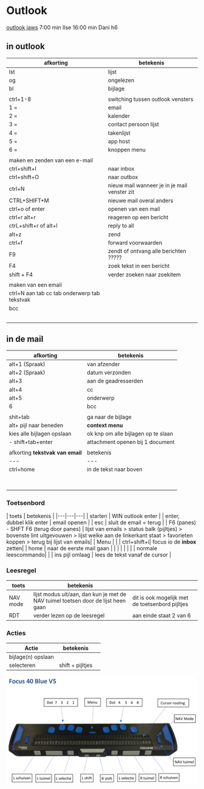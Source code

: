 # Outlook

[outlook jaws](https://www.freedomscientific.com/webinars/microsoft-outlook-with-jaws/)
7:00 min Ilse 16:00 min Dani h6


## in outlook

| afkorting | betekenis |
|---|---|
| lst | lijst |
| og | ongelezen | 
| bl | bijlage|
| | |
| ctrl+1-8| switching tussen outlook vensters|
| 1 = |email |
| 2 = | kalender |
| 3 = | contact persoon lijst |
| 4 = | takenlijst |
| 5 = | app host |
| 6 = | knoppen menu|
| | |
| maken en zenden van een e-mail | |
| ctrl+shift+I| naar inbox|
| ctrl+shift+O| naar outbox|
| ctrl+N| nieuw mail wanneer je in je mail venster zit |
| CTRL+SHIFT+M| nieuwe mail overal anders|
| ctrl+o of enter| openen van een mail |
| ctrl+r alt+r| reageren op een bericht|
| ctrL+shift+r of alt+l|reply to all |
| alt+z| zend |
| ctrl+f| forward voorwaarden|
| F9 | zendt of ontvang alle berichten ????? |
| F4 | zoek tekst in een bericht |
| shift + F4 | verder zoeken naar zoekitem |
| | |
| maken van een email| |
| ctrl+N aan tab cc tab onderwerp tab tekstvak  | |
| bcc | |
| | |
| | |
| | |
| | |
| | |



## in de mail

| afkorting | betekenis |
|---|---|
|alt+1 (Spraak) | van afzender|
|alt+2 (Spraak)|  datum verzonden|
|alt+3|aan de geadresserden |
|alt+4 | cc |
|alt+5 | onderwerp|
| 6| bcc |
| | |
| shit+tab | ga naar de bijlage |
| alt+ pijl naar beneden | **context menu**|
| kies alle bijlagen opslaan| ok knp om alle bijlagen op te slaan |
| - shift+tab+enter | attachment openen bij 1 document |
| | |
| afkorting **tekstvak van email** | betekenis |
|---|---|
|  ctrl+home | in de tekst naar boven|
| | |
| | |
| | |
| | |
| | |
| | |
| | |
| | |


### Toetsenbord
| toets | betekenis | 
|---|---|---|
| starten | WIN outlook enter |
| enter, dubbel klik enter | email openen |
| esc | sluit de email  = terug |
| F6 (panes) - SHFT F6 (terug door panes) | lijst van emails > status balk (pijltjes) > bovenste lint uitgevouwen > lijst welke aan de linkerkant staat > favorieten koppen > terug bij lijst van emails|
| Menu | |
| ctrl+shift+i| focus io de **inbox** zetten|
| home | naar de eerste mail gaan |
| | |
| | |
| normale leescommando| |
| ins pijl omlaag | lees de tekst vanaf de cursor |



### Leesregel

| toets | betekenis | |
|---|---|---|
| NAV mode | lijst modus uit/aan, dan kun je met de NAV tuimel toetsen door de lijst heen gaan| dit is ook mogelijk met de toetsenbord pijltjes|
| RDT| verder lezen op de leesregel | aan einde staat 2 van 6 |

### Acties
| Actie | betekenis | |
|---|---|---|
| bijlage(n) opslaan | |
| selecteren | shift + pijltjes | |


![focus 40](pictures/focus40.jpg)